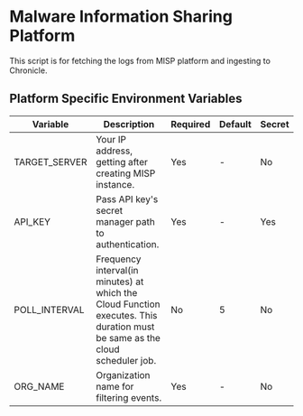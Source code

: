 # Malware Information Sharing Platform

This script is for fetching the logs from MISP platform and ingesting to Chronicle.

## Platform Specific Environment Variables
| Variable                  | Description                                                                                  | Required | Default | Secret |
| ------------------------- | -------------------------------------------------------------------------------------------- | -------- | ------- | ------ |
| TARGET_SERVER             | Your IP address, getting after creating MISP instance.                                       | Yes      | -       | No     |
| API_KEY                   | Pass API key's secret manager path to authentication.                                        | Yes      | -       | Yes    |
| POLL_INTERVAL             | Frequency interval(in minutes) at which the Cloud Function executes. This duration must be same as the cloud scheduler job. | No      | 5       | No     |
| ORG_NAME                  | Organization name for filtering events.                                                      | Yes      | -       | No     |
